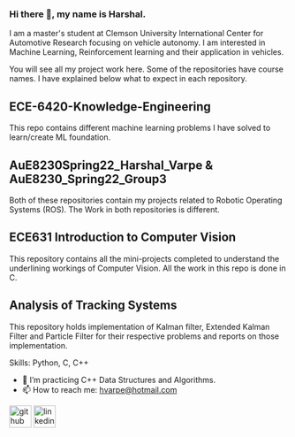 ### Hi there 👋, my name is Harshal.

I am a master's student at Clemson University International Center for Automotive Research focusing on vehicle autonomy.
I am interested in Machine Learning, Reinforcement learning and their application in vehicles.

You will see all my project work here. Some of the repositories have course names. I have explained below what to expect in each repository.

## ECE-6420-Knowledge-Engineering
This repo contains different machine learning problems I have solved to learn/create ML foundation.

## AuE8230Spring22_Harshal_Varpe & AuE8230_Spring22_Group3     
Both of these repositories contain my projects related to Robotic Operating Systems (ROS). The Work in both repositories is different.

## ECE631 Introduction to Computer Vision 
This repository contains all the mini-projects completed to understand the underlining workings of Computer Vision. All the work in this repo is done in C.

## Analysis of Tracking Systems
This repository holds implementation of Kalman filter, Extended Kalman Filter and Particle Filter for their respective problems and reports on those implementation.



Skills: Python, C, C++

- 🔭 I’m practicing C++ Data Structures and Algorithms. 
- 📫 How to reach me: hvarpe@hotmail.com


[<img src='https://github.githubassets.com/assets/GitHub-Mark-ea2971cee799.png' alt='github' height='40'>](https://github.com/Abetelgeusian)  [<img src='https://upload.wikimedia.org/wikipedia/commons/thumb/8/81/LinkedIn_icon.svg/2048px-LinkedIn_icon.svg.png' alt='linkedin' height='40'>](https://www.linkedin.com/in/harshal-varpe//)  
<!--
[![Top Langs](https://github-readme-stats.vercel.app/api/top-langs/?username=Abetelgeusian)](https://github.com/anuraghazra/github-readme-stats)

![GitHub stats](https://github-readme-stats.vercel.app/api?username=Abetelgeusian&show_icons=true)  
-->

